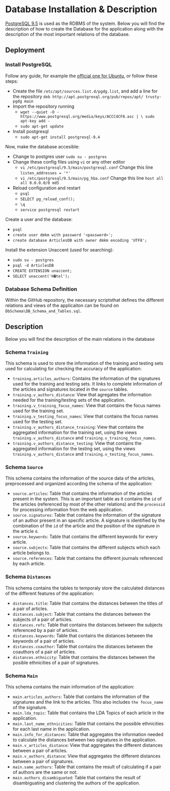 # Database Installation & Description

[PostgreSQL 9.5](https://www.postgresql.org/) is used as the RDBMS of the system. Below you will find the description of how to create the Database for the application along with the description of the most important relations of the database.


## Deployment

### Install PostgreSQL

Follow any guide, for example the [official one for Ubuntu](https://www.postgresql.org/download/linux/ubuntu/), or follow these steps:

 - Create the file `/etc/apt/sources.list.d/pgdg.list`, and add a line for the repository
`deb http://apt.postgresql.org/pub/repos/apt/ trusty-pgdg main`
 - Import the repository running
     - `wget --quiet -O - https://www.postgresql.org/media/keys/ACCC4CF8.asc | \
      sudo apt-key add -`
     - `sudo apt-get update`
 - Install postgresql
     - `sudo apt-get install postgresql-9.4`

Now, make the database accesible:

 - Change to postgres user
    `sudo su - postgres`
 - Change these config files using `vi` or any other editor
     - `vi /etc/postgresql/9.5/main/postgresql.conf`
        Change this line `listen_addresses = '*'`
     - `vi /etc/postgresql/9.5/main/pg_hba.conf`
        Change this line `host all all 0.0.0.0/0 md5`
 - Reload configuration and restart
     - `psql`
     - `SELECT pg_reload_conf();`
     - `\q`
     - `service postgresql restart`

Create a user and the database:

 - `psql`
 - `create user dmkm with password '<password>';`
 - `create database ArticlesDB with owner dmkm encoding 'UTF8';`

Install the extension Unaccent (used for searching):

 - `sudo su - postgres`
 - `psql -d ArticlesDB`
 - `CREATE EXTENSION unaccent;`
 - `SELECT unaccent('H�tel');`


### Database Schema Definition

Within the GitHub repository, the necessary scriptsthat defines the different relations and views of the applicaiton can be found on `DbSchema\DB_Schema_and_Tables.sql`. 


## Description

Below you will find the description of the main relations in the database

### Schema `Training`
This schema is used to store the information of the training and testing sets used for calculating for checking the accuracy of the application:

 - `training.articles_authors`: Contains the information of the signatures used for the training and testing sets. It links to complete information of the articles and signatures located in the `source` tables.
 - `training.v_authors_distance`: View that agregates the information needed for the training/testing sets of the application.
 - `training.v_training_focus_names`: View that contains the focus names used for the training set.
 - `training.v_testing_focus_names`: View that contains the focus names used for the testing set.
 - `training.v_authors_distance_training`: View that contains the aggregated information for the training set, using the views `training.v_authors_distance` and `training.v_training_focus_names`.
 - `training.v_authors_distance_testing`: View that contains the aggregated information for the testing set, using the views `training.v_authors_distance` and `training.v_testing_focus_names`.

### Schema `Source`
This schema contains the information of the source data of the articles, preprocessed and organized according the schema of the application:

 - `source.articles`: Table that contains the information of the articles present in the system. This is an important table as it contains the `id` of the articles (referenced by most of the other relations) and the `processid` for processing information from the web application.
 - `source.signatures`: Table that contains the information of the signature of an author present in an specific article. A signature is identified by the combination of the `id` of the article and the position of the signature in the article `d`.
 - `source.keywords`: Table that contains the different keywords for every article. 
 - `source.subjects`: Table that contains the different subjects which each article belongs to.
 - `source.references`: Table that contains the different journals referenced by each article.

### Schema  `Distances`
This schema contains the tables to temporaly store the calculated distances of the different features of the application:

 - `distances.title`: Table that contains the distances between the titles of a pair of articles.
 - `distances.subject`: Table that contains the distances between the subjects of a pair of articles.
 - `distances.refs`: Table that contains the distances between the subjects referenced by a pair of articles.
 - `distances.keywords`: Table that contains the distances between the keywords of a pair of articles.
 - `distances.coauthor`: Table that contains the distances between the coauthors of a pair of articles.
 - `distances.ethnicity`: Table that contains the distances between the posible ethnicities of a pair of signatures.

### Schema `Main`
This schema contains the main information of the application:

 - `main.articles_authors`:  Table that contains the information of the signatures and the link to the articles. This also includes `the focus_name` of the signature.
 - `main.lda_topic`: Table that contains the LDA Topics of each article in the application.
 - `main.last_name_ethnicities`: Table that contains the possible ethnicities for each last name in the application.
 - `main.info_for_distances`: Table that aggregates the information needed to calculate the distances between two signatures in the application.
 - `main.v_articles_distance`: View that aggregates the different distances between a pair of articles.
 - `main.v_authors_distance`: View that aggregates the different distances between a pair of signatures.
 - `main.same_authors`: Table that contains the result of calculating if a pair of authors are the same or not.
 - `main.authors_disambiguated`: Table that contains the result of disambiguating and clustering the authors of the application.

